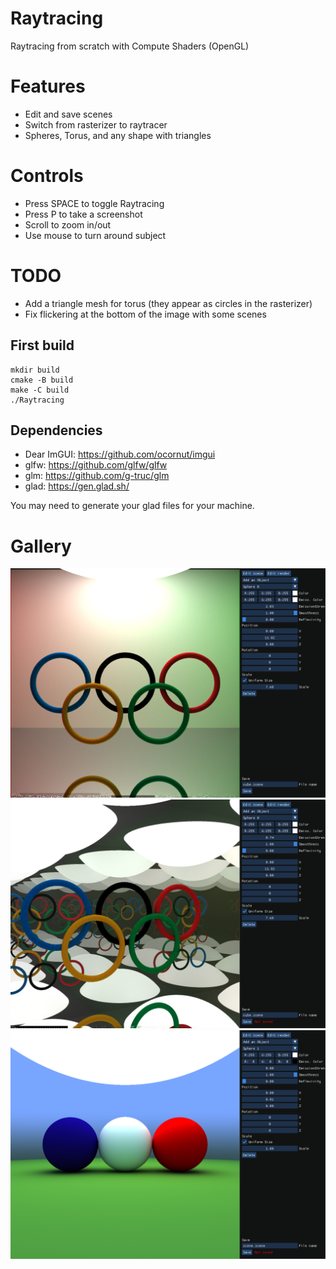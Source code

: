 # Raytracing

Raytracing from scratch with Compute Shaders (OpenGL)

# Features
- Edit and save scenes
- Switch from rasterizer to raytracer
- Spheres, Torus, and any shape with triangles

# Controls
- Press SPACE to toggle Raytracing
- Press P to take a screenshot
- Scroll to zoom in/out
- Use mouse to turn around subject

# TODO
- Add a triangle mesh for torus (they appear as circles in the rasterizer)
- Fix flickering at the bottom of the image with some scenes

## First build

```
mkdir build
cmake -B build
make -C build
./Raytracing
```

## Dependencies

- Dear ImGUI: https://github.com/ocornut/imgui
- glfw: https://github.com/glfw/glfw
- glm: https://github.com/g-truc/glm
- glad: https://gen.glad.sh/

You may need to generate your glad files for your machine.

# Gallery
![demo](<data/output/JO boite reflet.png>)
![demo](<data/output/JO full reflets.png>)
![demo](<data/output/balls.png>)

